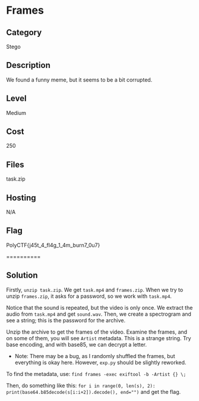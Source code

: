 # Frames

## Category
Stego

## Description
We found a funny meme, but it seems to be a bit corrupted.

## Level
Medium

## Cost
250

## Files
task.zip

## Hosting
N/A

## Flag
PolyCTF{j45t_4_fl4g_1_4m_burn7_0u7}

==========

## Solution
Firstly, ```unzip task.zip```. We get ```task.mp4``` and ```frames.zip```. When we try to unzip ```frames.zip```, it asks for a password, so we work with ```task.mp4```.

Notice that the sound is repeated, but the video is only once. We extract the audio from ```task.mp4``` and get ```sound.wav```. Then, we create a spectrogram and see a string; this is the password for the archive.

Unzip the archive to get the frames of the video. Examine the frames, and on some of them, you will see ```Artist``` metadata. This is a strange string. Try base encoding, and with base85, we can decrypt a letter.

* Note: There may be a bug, as I randomly shuffled the frames, but everything is okay here. However, ```exp.py``` should be slightly reworked.

To find the metadata, use:
```find frames -exec exiftool -b -Artist {} \;```

Then, do something like this:
```for i in range(0, len(s), 2): print(base64.b85decode(s[i:i+2]).decode(), end="")```
and get the flag.
